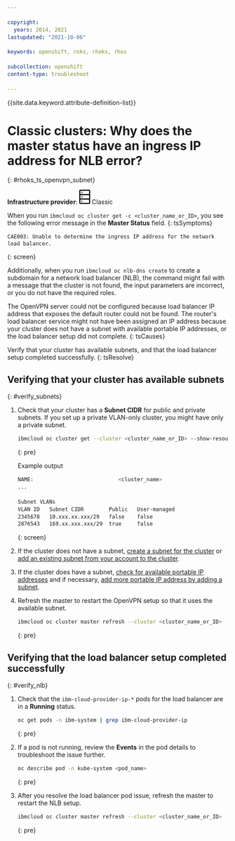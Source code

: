 ```yaml
---

copyright:
  years: 2014, 2021
lastupdated: "2021-10-06"

keywords: openshift, roks, rhoks, rhos

subcollection: openshift
content-type: troubleshoot

---
```


{{site.data.keyword.attribute-definition-list}}

  

# Classic clusters: Why does the master status have an ingress IP address for NLB error?
{: #rhoks_ts_openvpn_subnet}

**Infrastructure provider**: ![Classic infrastructure provider icon.](images/icon-classic-2.svg) Classic


When you run `ibmcloud oc cluster get -c <cluster_name_or_ID>`, you see the following error message in the **Master Status** field.
{: tsSymptoms}

```
CAE003: Unable to determine the ingress IP address for the network load balancer.
```
{: screen}

Additionally, when you run `ibmcloud oc nlb-dns create` to create a subdomain for a network load balancer (NLB), the command might fail with a message that the cluster is not found, the input parameters are incorrect, or you do not have the required roles.


The OpenVPN server could not be configured because load balancer IP address that exposes the default router could not be found. The router's load balancer service might not have been assigned an IP address because your cluster does not have a subnet with available portable IP addresses, or the load balancer setup did not complete.
{: tsCauses}


Verify that your cluster has available subnets, and that the load balancer setup completed successfully.
{: tsResolve}


## Verifying that your cluster has available subnets
{: #verify_subnets}

1. Check that your cluster has a **Subnet CIDR** for public and private subnets. If you set up a private VLAN-only cluster, you might have only a private subnet.
    ```sh
    ibmcloud oc cluster get --cluster <cluster_name_or_ID> --show-resources
    ```
    {: pre}

    Example output

    ```sh
    NAME:                           <cluster_name>   
    ...

    Subnet VLANs
    VLAN ID   Subnet CIDR        Public   User-managed   
    2345678   10.xxx.xx.xxx/29   false    false   
    2876543   169.xx.xxx.xxx/29  true     false
    ```
    {: screen}

2. If the cluster does not have a subnet, [create a subnet for the cluster](/docs/containers?topic=containers-subnets#request) or [add an existing subnet from your account to the cluster](/docs/containers?topic=containers-subnets#add-existing).
3. If the cluster does have a subnet, [check for available portable IP addresses](/docs/containers?topic=containers-subnets#review_ip) and if necessary, [add more portable IP address by adding a subnet](/docs/containers?topic=containers-subnets#adding_ips).
4. Refresh the master to restart the OpenVPN setup so that it uses the available subnet.
    ```sh
    ibmcloud oc cluster master refresh --cluster <cluster_name_or_ID>
    ```
    {: pre}

## Verifying that the load balancer setup completed successfully
{: #verify_nlb}

1. Check that the `ibm-cloud-provider-ip-*` pods for the load balancer are in a **Running** status.
    ```sh
    oc get pods -n ibm-system | grep ibm-cloud-provider-ip
    ```
    {: pre}

2. If a pod is not running, review the **Events** in the pod details to troubleshoot the issue further.
    ```sh
    oc describe pod -n kube-system <pod_name>
    ```
    {: pre}

3. After you resolve the load balancer pod issue, refresh the master to restart the NLB setup.
    ```sh
    ibmcloud oc cluster master refresh --cluster <cluster_name_or_ID>
    ```
    {: pre}






